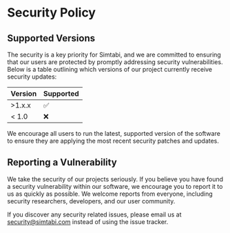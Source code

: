 # Security Policy

## Supported Versions

The security is a key priority for Simtabi, and we are committed to ensuring that our users are protected by promptly addressing security vulnerabilities. Below is a table outlining which versions of our project currently receive security updates:

| Version | Supported          |
|---------| ------------------ |
| >1.x.x  | :white_check_mark: |
| < 1.0   | :x:                |

We encourage all users to run the latest, supported version of the software to ensure they are applying the most recent security patches and updates.

## Reporting a Vulnerability

We take the security of our projects seriously. If you believe you have found a security vulnerability within our software, we encourage you to report it to us as quickly as possible. We welcome reports from everyone, including security researchers, developers, and our user community.

If you discover any security related issues, please email us at [security@simtabi.com](mailto:security@simtabi.com) instead of using the issue tracker.